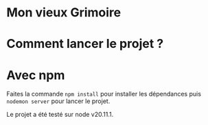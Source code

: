 # Mon vieux Grimoire
# Comment lancer le projet ? 
# Avec npm

Faites la commande `npm install` pour installer les dépendances puis `nodemon server` pour lancer le projet. 

Le projet a été testé sur node v20.11.1. 
